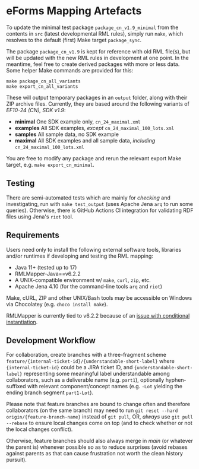 # eForms Mapping Artefacts

To update the minimal test package `package_cn_v1.9_minimal` from the
contents in `src` (latest developmental RML rules), simply run `make`, which
resolves to the default (first) Make target `package_sync`.

The package `package_cn_v1.9` is kept for reference with old RML file(s), but
will be updated with the new RML rules in development at one point. In the
meantime, feel free to create derived packages with more or less data. Some
helper Make commands are provided for this:

```
make package_cn_all_variants
make export_cn_all_variants
```

These will output temporary packages in an `output` folder, along with their
ZIP archive files. Currently, they are based around the following variants of
_EF10-24 (CN), SDK v1.9_:

- **minimal** One SDK example only, `cn_24_maximal.xml`
- **examples** All SDK examples, _except_ `cn_24_maximal_100_lots.xml`
- **samples** All sample data, no SDK example
- **maximal** All SDK examples and all sample data, _including_ `cn_24_maximal_100_lots.xml`

You are free to modify any package and rerun the relevant export Make target,
e.g. `make export_cn_minimal`.

## Testing

There are semi-automated tests which are mainly for _checking_ and
investigating, run with `make test_output` (uses Apache Jena `arq` to run some
queries). Otherwise, there is GitHub Actions CI integration for validating RDF
files using Jena's `riot` tool.

## Requirements

Users need only to install the following external software tools, libraries
and/or runtimes if developing and testing the RML mapping:

- Java 11+ (tested up to 17)
- RMLMapper-Java==v6.2.2
- A UNIX-compatible environment w/ `make`, `curl`, `zip`, etc.
- Apache Jena 4.10 (for the command-line tools `arq` and `riot`)

Make, cURL, ZIP and other UNIX/Bash tools may be accessible on Windows via
Chocolatey (e.g. `choco install make`).

RMLMapper is currently tied to v6.2.2 because of an
[issue with conditional
instantiation](https://github.com/RMLio/rmlmapper-java/issues/236).

## Development Workflow

For collaboration, create branches with a three-fragment scheme
`feature/{internal-ticket-id}/{understandable-short-label}` where
`{internal-ticket-id}` could be a JIRA ticket ID, and
`{understandable-short-label}` representing some meaningful label
understandable among collaborators, such as a deliverable name (e.g. `part1`),
optionally hyphen-suffixed with relevant component/concept names (e.g. `-Lot`
yielding the ending branch segment `part1-Lot`).

Please note that feature branches are bound to change often and therefore
collaborators (on the same branch) may need to run `git reset --hard
origin/{feature-branch-name}` instead of `git pull`, OR, _always_ use `git pull
--rebase` to ensure local changes come on top (and to check whether or not the
local changes conflict).

Otherwise, feature branches should also always merge in _main_ (or whatever the
parent is) whenever possible so as to reduce surprises (avoid rebases against
parents as that can cause frustration not worth the clean history pursuit).
